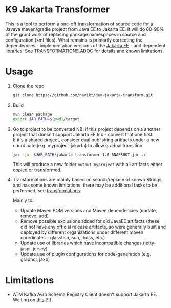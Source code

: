 K9 Jakarta Transformer
========================

This is a tool to perform a one-off transformation of source code for a Javava maven/gradle project from Java EE to Jakarta EE.
It will do 80-90% of the grunt work of replacing package namespaces in source and configuration (xml files).
What remains is primarily correcting the dependencies - implementation versions of the [Jakarta EE](https://jakarta.ee/specifications/) - and dependent libraries.
See  [TRANSFORMATIONS.ADOC](TRANSFORMATIONS.ADOC) for details and known limitations.


Usage
=====

1. Clone the repo
   ```sh
   git clone https://github.com/navikt/dev-jakarta-transform.git
   ```
2. Build
   ```sh
   mvn clean package
   export JAR_PATH=$(pwd)/target
   ```
3. Go to project to be converted
   NB! if this project depends on a another project that doesn't support Jakarta EE 9.x - convert that one first.  
   If it's a shared project, consider dual publishing artifacts under a new coordinate (e.g. myproject-jakarta) to allow gradual transition.
   ```sh
   jar -jar $JAR_PATH/jakarta-transformer-1.0-SNAPSHOT.jar ./
   ```
   This will produce a new folder `output_myproject` with all artifacts either copied or transformed. 

4. Transformations are mainly based on search/replace of known Strings, and has some known limitations.
   there may be additional tasks to be performed, see [transformations](TRANSFORMATIONS.ADOC).
   
   Mainly to:
   
   * Update Maven POM versions and Maven dependencies (update, remove, add)
   * Remove possible exclusions added for old JavaEE artifacts (these did not have any official release artifacts, so were generally built and deployed by different organizations under different maven coordinates - glassfish, sun, jboss, etc.)
   * Update use of libraries which have incompatible changes (jetty-jaspi, jersey)
   * Update use of plugin configurations for code-generation (e.g. graphql, jaxb)

Limitations
===========
* ATM Kafka Avro Schema Registry Client doesn't support Jakarta EE. Waiting on [this PR](https://github.com/confluentinc/schema-registry/pull/1933)
